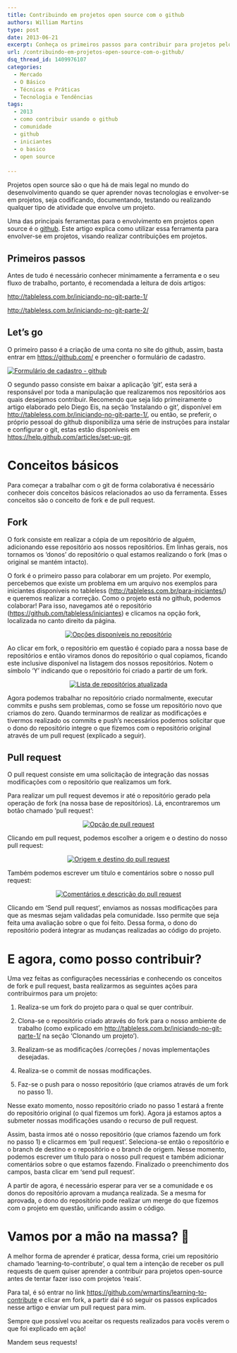 ```yaml
---
title: Contribuindo em projetos open source com o github
authors: William Martins
type: post
date: 2013-06-21
excerpt: Conheça os primeiros passos para contribuir para projetos pelo GitHub. Ideal para iniciantes!
url: /contribuindo-em-projetos-open-source-com-o-github/
dsq_thread_id: 1409976107
categories:
  - Mercado
  - O Básico
  - Técnicas e Práticas
  - Tecnologia e Tendências
tags:
  - 2013
  - como contribuir usando o github
  - comunidade
  - github
  - iniciantes
  - o basico
  - open source

---
```

Projetos open source são o que há de mais legal no mundo do desenvolvimento quando se quer aprender novas tecnologias e envolver-se em projetos, seja codificando, documentando, testando ou realizando qualquer tipo de atividade que envolve um projeto.

Uma das principais ferramentas para o envolvimento em projetos open source é o <a href="http://www.github.com" target="_blank">github</a>. Este artigo explica como utilizar essa ferramenta para envolver-se em projetos, visando realizar contribuições em projetos.

## Primeiros passos

Antes de tudo é necessário conhecer minimamente a ferramenta e o seu fluxo de trabalho, portanto, é recomendada a leitura de dois artigos:

<http://tableless.com.br/iniciando-no-git-parte-1/>

<http://tableless.com.br/iniciando-no-git-parte-2/>

## Let&#8217;s go

O primeiro passo é a criação de uma conta no site do github, assim, basta entrar em <https://github.com/> e preencher o formulário de cadastro.

[<img class="size-medium wp-image-37719 aligncenter" alt="Formulário de cadastro - github" src="https://raw.githubusercontent.com/diegoeis/tableless-static-images/master/2013/06/formulário-de-registro-github-552x310.png" width="552" height="310" srcset="uploads/2013/06/formulário-de-registro-github-552x310.png 552w, uploads/2013/06/formulário-de-registro-github-299x168.png 299w, uploads/2013/06/formulário-de-registro-github.png 677w" sizes="(max-width: 552px) 100vw, 552px" />][1]

O segundo passo consiste em baixar a aplicação ‘git’, esta será a responsável por toda a manipulação que realizaremos nos repositórios aos quais desejamos contribuir. Recomendo que seja lido primeiramente o artigo elaborado pelo Diego Eis, na seção ‘Instalando o git’, disponível em <http://tableless.com.br/iniciando-no-git-parte-1/>, ou então, se preferir, o próprio pessoal do github disponibiliza uma série de instruções para instalar e configurar o git, estas estão disponíveis em <https://help.github.com/articles/set-up-git>.

# Conceitos básicos

Para começar a trabalhar com o git de forma colaborativa é necessário conhecer dois conceitos básicos relacionados ao uso da ferramenta. Esses conceitos são o conceito de fork e de pull request.

## Fork

O fork consiste em realizar a cópia de um repositório de alguém, adicionando esse repositório aos nossos repositórios. Em linhas gerais, nos tornamos os ‘donos’ do repositório o qual estamos realizando o fork (mas o original se mantém intacto).

O fork é o primeiro passo para colaborar em um projeto. Por exemplo, percebemos que existe um problema em um arquivo nos exemplos para iniciantes disponíveis no tableless (<http://tableless.com.br/para-iniciantes/>) e queremos realizar a correção. Como o projeto está no github, podemos colaborar! Para isso, navegamos até o repositório (<https://github.com/tableless/iniciantes>) e clicamos na opção fork, localizada no canto direito da página.

<p style="text-align: center">
  <a href="https://raw.githubusercontent.com/diegoeis/tableless-static-images/master/2013/06/opções-do-repositório-github.png"><img class="size-full wp-image-37722 aligncenter" alt="Opções disponíveis no repositório" src="https://raw.githubusercontent.com/diegoeis/tableless-static-images/master/2013/06/opções-do-repositório-github.png" width="413" height="56" srcset="uploads/2013/06/opções-do-repositório-github.png 413w, uploads/2013/06/opções-do-repositório-github-329x44.png 329w" sizes="(max-width: 413px) 100vw, 413px" /></a>
</p>

Ao clicar em fork, o repositório em questão é copiado para a nossa base de repositórios e então viramos donos do repositório o qual copiamos, ficando este inclusive disponível na listagem dos nossos repositórios. Notem o símbolo &#8216;Y&#8217; indicando que o repositório foi criado a partir de um fork.

<p style="text-align: center">
  <a href="https://raw.githubusercontent.com/diegoeis/tableless-static-images/master/2013/06/lista-de-repositórios-atualizada.png"><img class="size-full wp-image-37720 aligncenter" alt="Lista de repositórios atualizada" src="https://raw.githubusercontent.com/diegoeis/tableless-static-images/master/2013/06/lista-de-repositórios-atualizada.png" width="251" height="32" /></a>
</p>

Agora podemos trabalhar no repositório criado normalmente, executar commits e pushs sem problemas, como se fosse um repositório novo que criamos do zero. Quando terminarmos de realizar as modificações e tivermos realizado os commits e push’s necessários podemos solicitar que o dono do repositório integre o que fizemos com o repositório original através de um pull request (explicado a seguir).

## Pull request

O pull request consiste em uma solicitação de integração das nossas modificações com o repositório que realizamos um fork.

Para realizar um pull request devemos ir até o repositório gerado pela operação de fork (na nossa base de repositórios). Lá, encontraremos um botão chamado ‘pull request’:

<p style="text-align: center">
  <a href="https://raw.githubusercontent.com/diegoeis/tableless-static-images/master/2013/06/opções-pull-request.png"><img class="size-full wp-image-37721 aligncenter" alt="Opção de pull request" src="https://raw.githubusercontent.com/diegoeis/tableless-static-images/master/2013/06/opções-pull-request.png" width="497" height="55" srcset="uploads/2013/06/opções-pull-request.png 497w, uploads/2013/06/opções-pull-request-329x36.png 329w" sizes="(max-width: 497px) 100vw, 497px" /></a>
</p>

Clicando em pull request, podemos escolher a origem e o destino do nosso pull request:

<p style="text-align: center">
  <a href="https://raw.githubusercontent.com/diegoeis/tableless-static-images/master/2013/06/realizando-pull-request.png"><img class="size-medium wp-image-37723 aligncenter" alt="Origem e destino do pull request" src="https://raw.githubusercontent.com/diegoeis/tableless-static-images/master/2013/06/realizando-pull-request-588x52.png" width="588" height="52" srcset="uploads/2013/06/realizando-pull-request-588x52.png 588w, uploads/2013/06/realizando-pull-request-329x29.png 329w, uploads/2013/06/realizando-pull-request-660x59.png 660w, uploads/2013/06/realizando-pull-request.png 913w" sizes="(max-width: 588px) 100vw, 588px" /></a>
</p>

Também podemos escrever um título e comentários sobre o nosso pull request:

<p style="text-align: center">
  <a href="https://raw.githubusercontent.com/diegoeis/tableless-static-images/master/2013/06/comentários-e-descrição-pull-request.png"><img class="size-medium wp-image-37718 aligncenter" alt="Comentários e descrição do pull request" src="https://raw.githubusercontent.com/diegoeis/tableless-static-images/master/2013/06/comentários-e-descrição-pull-request-520x310.png" width="520" height="310" srcset="uploads/2013/06/comentários-e-descrição-pull-request-520x310.png 520w, uploads/2013/06/comentários-e-descrição-pull-request-282x168.png 282w, uploads/2013/06/comentários-e-descrição-pull-request.png 685w" sizes="(max-width: 520px) 100vw, 520px" /></a>
</p>

Clicando em ‘Send pull request’, enviamos as nossas modificações para que as mesmas sejam validadas pela comunidade. Isso permite que seja feita uma avaliação sobre o que foi feito. Dessa forma, o dono do repositório poderá integrar as mudanças realizadas ao código do projeto.

# E agora, como posso contribuir?

Uma vez feitas as configurações necessárias e conhecendo os conceitos de fork e pull request, basta realizarmos as seguintes ações para contribuirmos para um projeto:

  1. Realiza-se um fork do projeto para o qual se quer contribuir.

  2. Clona-se o repositório criado através do fork para o nosso ambiente de trabalho (como explicado em <http://tableless.com.br/iniciando-no-git-parte-1/> na seção ‘Clonando um projeto’).

  3. Realizam-se as modificações /correções / novas implementações desejadas.

  4. Realiza-se o commit de nossas modificações.

  5. Faz-se o push para o nosso repositório (que criamos através de um fork no passo 1).

Nesse exato momento, nosso repositório criado no passo 1 estará a frente do repositório original (o qual fizemos um fork). Agora já estamos aptos a submeter nossas modificações usando o recurso de pull request.

Assim, basta irmos até o nosso repositório (que criamos fazendo um fork no passo 1) e clicarmos em ‘pull request’. Seleciona-se então o repositório e o branch de destino e o repositório e o branch de origem. Nesse momento, podemos escrever um título para o nosso pull request e também adicionar comentários sobre o que estamos fazendo. Finalizado o preenchimento dos campos, basta clicar em ‘send pull request’.

A partir de agora, é necessário esperar para ver se a comunidade e os donos do repositório aprovam a mudança realizada. Se a mesma for aprovada, o dono do repositório pode realizar um merge do que fizemos com o projeto em questão, unificando assim o código.

# Vamos por a mão na massa? 🙂

A melhor forma de aprender é praticar, dessa forma, criei um repositório chamado ‘learning-to-contribute’, o qual tem a intenção de receber os pull requests de quem quiser aprender a contribuir para projetos open-source antes de tentar fazer isso com projetos ‘reais’.

Para tal, é só entrar no link <https://github.com/wmartins/learning-to-contribute> e clicar em fork, a partir daí é só seguir os passos explicados nesse artigo e enviar um pull request para mim.

Sempre que possível vou aceitar os requests realizados para vocês verem o que foi explicado em ação!

Mandem seus requests!

 [1]: https://raw.githubusercontent.com/diegoeis/tableless-static-images/master/2013/06/formulário-de-registro-github.png